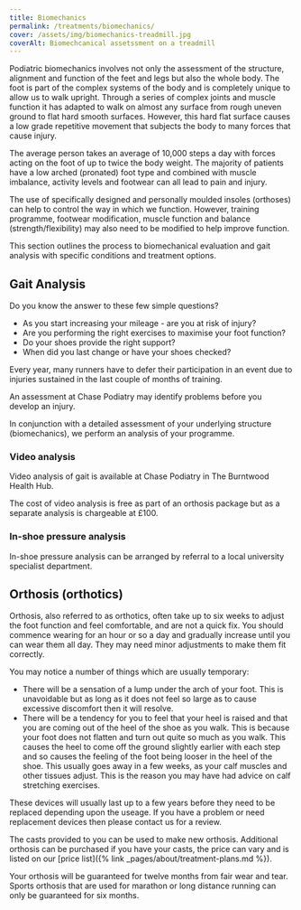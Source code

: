 ```yaml
---
title: Biomechanics
permalink: /treatments/biomechanics/
cover: /assets/img/biomechanics-treadmill.jpg
coverAlt: Biomechcanical assetssment on a treadmill
---
```


Podiatric biomechanics involves not only the assessment of the structure, alignment and function of the feet and legs but also the whole body. The foot is part of the complex systems of the body and is completely unique to allow us to walk upright. 
Through a series of complex joints and muscle function it has adapted to walk on almost any surface from rough uneven ground to flat hard smooth surfaces. However, this hard flat surface causes a low grade repetitive movement that subjects the body to many forces that cause injury.

The average person takes an average of 10,000 steps a day with forces acting on the foot of up to twice the body weight. The majority of patients have a low arched (pronated) foot type and combined with muscle imbalance, activity levels and footwear can all lead to pain and injury.

The use of specifically designed and personally moulded insoles (orthoses) can help to control the way in which we function. However, training programme, footwear modification, muscle function and balance (strength/flexibility) may also need to be modified to help improve function.

This section outlines the process to biomechanical evaluation and gait analysis with specific conditions and treatment options.

## Gait Analysis
Do you know the answer to these few simple questions?

* As you start increasing your mileage - are you at risk of injury?
* Are you performing the right exercises to maximise your foot function?
* Do your shoes provide the right support?
* When did you last change or have your shoes checked?

Every year, many runners have to defer their participation in an event due to injuries sustained in the last couple of months of training.

An assessment at Chase Podiatry may identify problems before you develop an injury.

In conjunction with a detailed assessment of your underlying structure (biomechanics), we perform an analysis of your programme.

### Video analysis

Video analysis of gait is available at Chase Podiatry in The Burntwood Health Hub.

The cost of video analysis is free as part of an orthosis package but as a separate analysis is chargeable at £100.

### In-shoe pressure analysis

In-shoe pressure analysis can be arranged by referral to a local university specialist department.

## Orthosis (orthotics)
Orthosis, also referred to as orthotics, often take up to six weeks to adjust the foot function and feel comfortable, and are not a quick fix. You should commence wearing for an hour or so a day and gradually increase until you can wear them all day. They may need minor adjustments to make them fit correctly.

You may notice a number of things which are usually temporary:

* There will be a sensation of a lump under the arch of your foot. This is unavoidable but as long as it does not feel so large as to cause excessive discomfort then it will resolve.
* There will be a tendency for you to feel that your heel is raised and that you are coming out of the heel of the shoe as you walk. This is because your foot does not flatten and turn out quite so much as you walk. This causes the heel to come off the ground slightly earlier with each step and so causes the feeling of the foot being looser in the heel of the shoe. This usually goes away in a few weeks, as your calf muscles and other tissues adjust. This is the reason you may have had advice on calf stretching exercises.

These devices will usually last up to a few years before they need to be replaced depending upon the useage. If you have a problem or need replacement devices then please contact us for a review.

The casts provided to you can be used to make new orthosis. Additional orthosis can be purchased if you have your casts, the price can vary and is listed on our [price list]({% link _pages/about/treatment-plans.md %}).

Your orthosis will be guaranteed for twelve months from fair wear and tear. Sports orthosis that are used for marathon or long distance running can only be guaranteed for six months.
